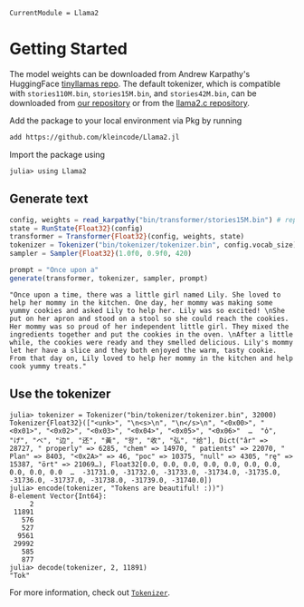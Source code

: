 ```@meta
CurrentModule = Llama2
```

# Getting Started
The model weights can be downloaded from Andrew Karpathy's HuggingFace [tinyllamas repo](https://huggingface.co/karpathy/tinyllamas/tree/main). The default tokenizer, which is compatible with `stories110M.bin`, `stories15M.bin`, and `stories42M.bin`, can be downloaded from [our repository](https://github.com/kleincode/Llama2.jl/tree/main/bin/tokenizer) or from the [llama2.c repository](https://github.com/karpathy/llama2.c/blob/master/tokenizer.bin).

Add the package to your local environment via Pkg by running
```bash
add https://github.com/kleincode/Llama2.jl
```

Import the package using
```julia-repl
julia> using Llama2
```

## Generate text

```julia
config, weights = read_karpathy("bin/transformer/stories15M.bin") # replace with path to model weights
state = RunState{Float32}(config)
transformer = Transformer{Float32}(config, weights, state)
tokenizer = Tokenizer("bin/tokenizer/tokenizer.bin", config.vocab_size) # replace with path to tokenizer
sampler = Sampler{Float32}(1.0f0, 0.9f0, 420)

prompt = "Once upon a"
generate(transformer, tokenizer, sampler, prompt)
```
```
"Once upon a time, there was a little girl named Lily. She loved to help her mommy in the kitchen. One day, her mommy was making some yummy cookies and asked Lily to help her. Lily was so excited! \nShe put on her apron and stood on a stool so she could reach the cookies. Her mommy was so proud of her independent little girl. They mixed the ingredients together and put the cookies in the oven. \nAfter a little while, the cookies were ready and they smelled delicious. Lily's mommy let her have a slice and they both enjoyed the warm, tasty cookie. From that day on, Lily loved to help her mommy in the kitchen and help cook yummy treats."
```

## Use the tokenizer
```julia-repl
julia> tokenizer = Tokenizer("bin/tokenizer/tokenizer.bin", 32000)
Tokenizer{Float32}(["<unk>", "\n<s>\n", "\n</s>\n", "<0x00>", "<0x01>", "<0x02>", "<0x03>", "<0x04>", "<0x05>", "<0x06>"  …  "ὀ", "げ", "べ", "边", "还", "黃", "왕", "收", "弘", "给"], Dict("âr" => 28727, " properly" => 6285, "chem" => 14970, " patients" => 22070, " Plan" => 8403, "<0x2A>" => 46, "рос" => 10375, "null" => 4305, "rę" => 15387, "ört" => 21069…), Float32[0.0, 0.0, 0.0, 0.0, 0.0, 0.0, 0.0, 0.0, 0.0, 0.0  …  -31731.0, -31732.0, -31733.0, -31734.0, -31735.0, -31736.0, -31737.0, -31738.0, -31739.0, -31740.0])
julia> encode(tokenizer, "Tokens are beautiful! :))")
8-element Vector{Int64}:
     2
 11891
   576
   527
  9561
 29992
   585
   877
julia> decode(tokenizer, 2, 11891)
"Tok"
```
For more information, check out [`Tokenizer`](@ref).